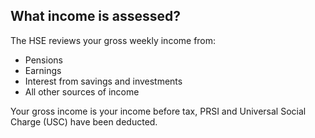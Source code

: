 ##  What income is assessed?

The HSE reviews your gross weekly income from:

  * Pensions 
  * Earnings 
  * Interest from savings and investments 
  * All other sources of income 

Your gross income is your income before tax, PRSI and Universal Social Charge
(USC) have been deducted.
